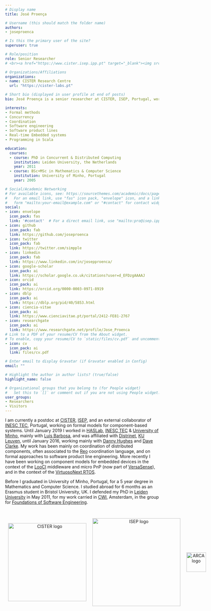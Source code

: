 ```yaml
---
# Display name
title: José Proença

# Username (this should match the folder name)
authors:
- joseproenca

# Is this the primary user of the site?
superuser: true

# Role/position
role: Senior Researcher
# <br><a href="https://www.cister.isep.ipp.pt" target="_blank"><img src="https://jose.proenca.org/images/logo_cister.png" alt="CISTER logo" style="width:18rem;display:inline;padding-top:1.3rem;"></a>

# Organizations/Affiliations
organizations:
- name: CISTER Research Centre
  url: "https://cister-labs.pt"

# Short bio (displayed in user profile at end of posts)
bio: José Proença is a senior researcher at CISTER, ISEP, Portugal, working on formal models for component-based and critical systems.

interests:
- Formal methods
- Concurrency
- Coordination
- Software engineering
- Software product lines
- Real-time Embedded systems
- Programming in Scala

education:
  courses:
  - course: PhD in Concurrent & Distributed Computing
    institution: Leiden University, the Netherlands
    year: 2011
  - course: BSc+MSc in Mathematics & Computer Science
    institution: University of Minho, Portugal
    year: 2005

# Social/Academic Networking
# For available icons, see: https://sourcethemes.com/academic/docs/page-builder/#icons
#   For an email link, use "fas" icon pack, "envelope" icon, and a link in the
#   form "mailto:your-email@example.com" or "#contact" for contact widget.
social:
- icon: envelope
  icon_pack: fas
  link: '#contact'  # For a direct email link, use "mailto:pro@isep.ipp.pt".
- icon: github
  icon_pack: fab
  link: https://github.com/joseproenca
- icon: twitter
  icon_pack: fab
  link: https://twitter.com/simpple
- icon: linkedin
  icon_pack: fab
  link: https://www.linkedin.com/in/josepproenca/
- icon: google-scholar
  icon_pack: ai
  link: https://scholar.google.co.uk/citations?user=d_EFDzgAAAAJ
- icon: orcid
  icon_pack: ai
  link: https://orcid.org/0000-0003-0971-8919
- icon: dblp
  icon_pack: ai
  link: https://dblp.org/pid/40/5853.html
- icon: ciencia-vitae
  icon_pack: ai
  link: https://www.cienciavitae.pt/portal/2412-FE81-2767
- icon: researchgate
  icon_pack: ai
  link: https://www.researchgate.net/profile/Jose_Proenca
# Link to a PDF of your resume/CV from the About widget.
# To enable, copy your resume/CV to `static/files/cv.pdf` and uncomment the lines below.
- icon: cv
  icon_pack: ai
  link: files/cv.pdf

# Enter email to display Gravatar (if Gravatar enabled in Config)
email: ""

# Highlight the author in author lists? (true/false)
highlight_name: false

# Organizational groups that you belong to (for People widget)
#   Set this to `[]` or comment out if you are not using People widget.
user_groups:
- Researchers
- Visitors
---
```


I am currently a postdoc at [CISTER](https://cister-labs.pt), [ISEP](https://isep.ipp.pt), and an external collaborator of [INESC TEC](https://inesctec.pt), Portugal, working on formal models for component-based systems. Until January 2019 I worked in [HASLab](https://haslab.pt), [INESC TEC](https://inesctec.pt) & [University of Minho](http://di.uminho.pt), mainly with [Luís Barbosa](http://di.uminho.pt/~lsb), and was affiliated with [Distrinet](http://distrinet.cs.kuleuven.be/), [KU Leuven](http://www.kuleuven.be/), until January 2016, working mainly with [Danny Hughes](https://distrinet.cs.kuleuven.be/people/dannyh) and [Dave Clarke](http://supercooldave.github.io). My work has been mainly on coordination of distributed components, often associated to the [Reo](http://reo.project.cwi.nl/) coordination language, and on formal approaches to software product line engineering. More recently I have been working on component models for embedded devices in the context of the [LooCI](https://distrinet.cs.kuleuven.be/software/looci) middleware and micro PnP (now part of [VersaSense](https://www.versasense.com/)), and in the context of the [VirtuosoNext RTOS](http://www.altreonic.com/content/product-overview).

Before I graduated in University of Minho, Portugal, for a 5 year degree in Mathematics and Computer Science. I studied abroad for 6 months as an Erasmus student in Bristol University, UK. I defended my PhD in [Leiden University](http://liacs.leidenuniv.nl/) in May 2011, for my work carried in [CWI](http://www.cwi.nl/), Amsterdam, in the group for [Foundations of Software Engineering](http://www.cwi.nl/research-groups/Foundations-of-software-engineering).

<ul style="display: inline-flex; text-align: center; padding-left: 0px; padding-top: 1rem;">
<li style="display: inline-block; margin: auto; margin-left: 10px; margin-right: 10px"><a href="https://www.cister.isep.ipp.pt" target="_blank"><img src="images/logo_cister.png" alt="CISTER logo" style="width:16rem;display:inline;"></a></li>
<li style="display: inline-block; margin: auto; margin-left: 10px; margin-right: 10px"><a href="https://isep.ipp.pt" target="_blank"><img src="images/logo_isep.png" alt="ISEP logo" style="width:18rem;display:inline;"></a></li>
<li style="display: inline-block; margin: auto; margin-left: 10px; margin-right: 10px"><a href="http://arca.di.uminho.pt" target="_blank"><img src="images/logo_arca.png" alt="ARCA logo" style="width:4rem;display:inline;"></a></li>
</ul>